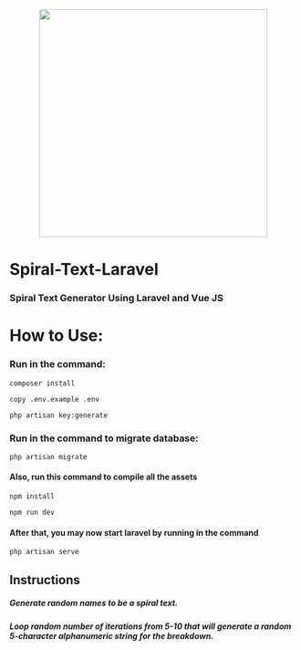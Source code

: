 <p align="center"><a href="https://laravel.com" target="_blank"><img src="https://raw.githubusercontent.com/laravel/art/master/logo-lockup/5%20SVG/2%20CMYK/1%20Full%20Color/laravel-logolockup-cmyk-red.svg" width="400"></a></p>

# Spiral-Text-Laravel

### Spiral Text Generator Using Laravel and Vue JS
 
#  How to Use:

### Run in the command:
```
composer install
```

```
copy .env.example .env
```

```
php artisan key:generate
```

### Run in the command to migrate database:
```
php artisan migrate
```

#### Also, run this command to compile all the assets
```
npm install
```

```
npm run dev
```


#### After that, you may now start laravel by running in the command
```
php artisan serve
```


## Instructions
##### Generate random names to be a spiral text.
##### Loop random number of iterations from 5-10 that will generate a random 5-character alphanumeric string for the breakdown.

